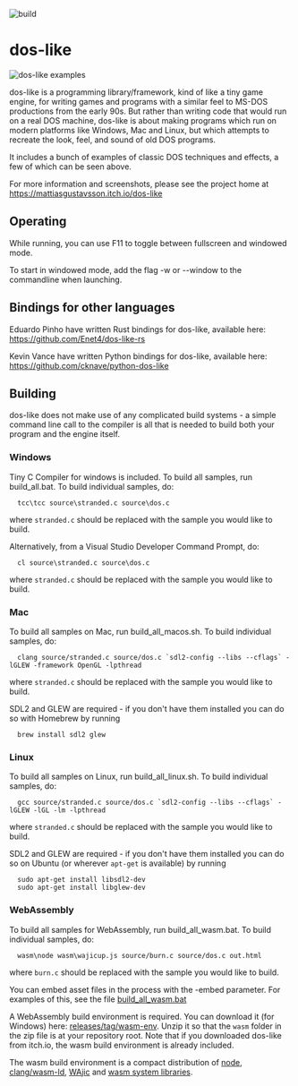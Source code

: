 ![build](https://github.com/mattiasgustavsson/dos-like/workflows/build/badge.svg)

# dos-like

![dos-like examples](dos-like.jpg)

dos-like is a programming library/framework, kind of like a tiny game engine, for writing games and programs
with a similar feel to MS-DOS productions from the early 90s. But rather than writing code that would run on
a real DOS machine, dos-like is about making programs which run on modern platforms like Windows, Mac and
Linux, but which attempts to recreate the look, feel, and sound of old DOS programs. 

It includes a bunch of examples of classic DOS techniques and effects, a few of which can be seen above.

For more information and screenshots, please see the project home at https://mattiasgustavsson.itch.io/dos-like


## Operating

While running, you can use F11 to toggle between fullscreen and windowed mode.

To start in windowed mode, add the flag -w or --window to the commandline when launching.


## Bindings for other languages

Eduardo Pinho have written Rust bindings for dos-like, available here: https://github.com/Enet4/dos-like-rs

Kevin Vance have written Python bindings for dos-like, available here: https://github.com/cknave/python-dos-like


## Building

dos-like does not make use of any complicated build systems - a simple command line call to the compiler is
all that is needed to build both your program and the engine itself.


### Windows

Tiny C Compiler for windows is included. To build all samples, run build_all.bat.
To build individual samples, do:
```
  tcc\tcc source\stranded.c source\dos.c
```  
where `stranded.c` should be replaced with the sample you would like to build.

Alternatively, from a Visual Studio Developer Command Prompt, do:
```
  cl source\stranded.c source\dos.c
```  
where `stranded.c` should be replaced with the sample you would like to build.


### Mac

To build all samples on Mac, run build_all_macos.sh.
To build individual samples, do:
```
  clang source/stranded.c source/dos.c `sdl2-config --libs --cflags` -lGLEW -framework OpenGL -lpthread
```
where `stranded.c` should be replaced with the sample you would like to build.

SDL2 and GLEW are required - if you don't have them installed you can do so with Homebrew by running
```
  brew install sdl2 glew  
```


### Linux

To build all samples on Linux, run build_all_linux.sh.
To build individual samples, do:
```
  gcc source/stranded.c source/dos.c `sdl2-config --libs --cflags` -lGLEW -lGL -lm -lpthread
```
where `stranded.c` should be replaced with the sample you would like to build.

SDL2 and GLEW are required - if you don't have them installed you can do so on Ubuntu (or wherever `apt-get` is available) by running
```
  sudo apt-get install libsdl2-dev
  sudo apt-get install libglew-dev
```


### WebAssembly

To build all samples for WebAssembly, run build_all_wasm.bat.
To build individual samples, do:
```
  wasm\node wasm\wajicup.js source/burn.c source/dos.c out.html
```
where `burn.c` should be replaced with the sample you would like to build.

You can embed asset files in the process with the -embed parameter. 
For examples of this, see the file [build_all_wasm.bat](build_all_wasm.bat)

A WebAssembly build environment is required. You can download it (for Windows) here: [releases/tag/wasm-env](../../releases/tag/wasm-env).
Unzip it so that the `wasm` folder in the zip file is at your repository root. Note that if you downloaded dos-like from itch.io, the wasm
build environment is already included.

The wasm build environment is a compact distribution of [node](https://nodejs.org/en/download/), [clang/wasm-ld](https://releases.llvm.org/download.html),
[WAjic](https://github.com/schellingb/wajic) and [wasm system libraries](https://github.com/emscripten-core/emscripten/tree/main/system).
